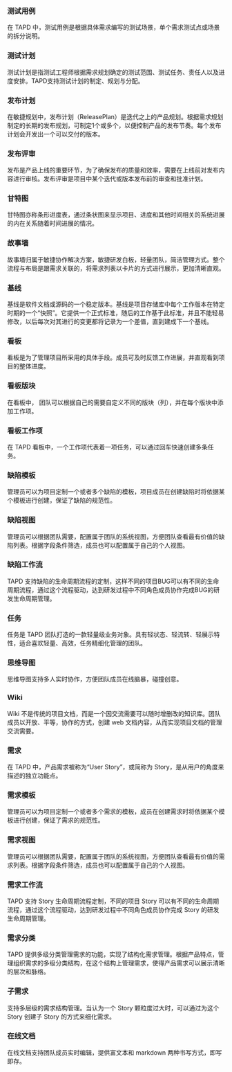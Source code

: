 ### 测试用例
在 TAPD 中，测试用例是根据具体需求编写的测试场景，单个需求测试点或场景的拆分说明。
### 测试计划
测试计划是指测试工程师根据需求规划确定的测试范围、测试任务、责任人以及进度安排。TAPD支持测试计划的制定、规划与分配。
### 发布计划
在敏捷规划中，发布计划（ReleasePlan）是迭代之上的产品规划。根据需求规划制定的长期的发布规划，可制定1个或多个，以便控制产品的发布节奏。每个发布计划会开发出一个可以交付的版本。
### 发布评审
发布是产品上线的重要环节，为了确保发布的质量和效率，需要在上线前对发布内容进行审核。发布评审是项目中某个迭代或版本发布前的审查和批准计划。
### 甘特图
甘特图亦称条形进度表，通过条状图来显示项目、进度和其他时间相关的系统进展的内在关系随着时间进展的情况。
### 故事墙
故事墙归属于敏捷协作解决方案，敏捷研发白板，轻量团队，简洁管理方式。整个流程与布局是跟需求关联的，将需求列表以卡片的方式进行展示，更加清晰直观。
### 基线
基线是软件文档或源码的一个稳定版本。基线是项目存储库中每个工作版本在特定时期的一个“快照”。它提供一个正式标准，随后的工作基于此标准，并且不能轻易修改，以后每次对其进行的变更都将记录为一个差值，直到建成下一个基线。
### 看板
看板是为了管理项目所采用的具体手段。成员可及时反馈工作进展，并直观看到项目的整体进度。
### 看板版块
在看板中， 团队可以根据自己的需要自定义不同的版块（列），并在每个版块中添加工作项。
### 看板工作项
在 TAPD 看板中，一个工作项代表着一项任务，可以通过回车快速创建多条任务。
### 缺陷模板
管理员可以为项目定制一个或者多个缺陷的模板，项目成员在创建缺陷时将依据某个模板进行创建，保证了缺陷的规范性。
### 缺陷视图
管理员可以根据团队需要，配置属于团队的系统视图，方便团队查看最有价值的缺陷列表。根据字段条件筛选，成员也可以配置属于自己的个人视图。
### 缺陷工作流
TAPD 支持缺陷的生命周期流程的定制，这样不同的项目BUG可以有不同的生命周期流程，通过这个流程驱动，达到研发过程中不同角色成员协作完成BUG的研发生命周期管理。
### 任务
任务是 TAPD 团队打造的一款轻量级业务对象。具有轻状态、轻流转、轻展示特性，适合喜欢轻量、高效，任务精细化管理的团队。
### 思维导图
思维导图支持多人实时协作，方便团队成员在线脑暴，碰撞创意。
### Wiki
Wiki 不是传统的项目文档，而是一个因交流需要可以随时增删改的知识库。团队成员以开放、平等，协作的方式，创建  web 文档内容，从而实现项目文档的管理交流需要。
### 需求
在 TAPD 中，产品需求被称为“User Story”，或简称为 Story，是从用户的角度来描述的独立功能点。
### 需求模板
管理员可以为项目定制一个或者多个需求的模板，成员在创建需求时将依据某个模板进行创建，保证了需求的规范性。
### 需求视图
管理员可以根据团队需要，配置属于团队的系统视图，方便团队查看最有价值的需求列表。根据字段条件筛选，成员也可以配置属于自己的个人视图。
### 需求工作流
TAPD 支持 Story 生命周期流程定制，不同的项目 Story 可以有不同的生命周期流程，通过这个流程驱动，达到研发过程中不同角色成员协作完成 Story 的研发生命周期管理。
### 需求分类
TAPD 提供多级分类管理需求的功能，实现了结构化需求管理。根据产品特点，管理组织需求的多级分类结构，在这个结构上管理需求，使得产品需求可以展示清晰的层次和脉络。
### 子需求
支持多层级的需求结构管理。当认为一个 Story 颗粒度过大时，可以通过为这个 Story  创建子 Story 的方式来细化需求。
### 在线文档
在线文档支持团队成员实时编辑，提供富文本和 markdown 两种书写方式，即写即存。



